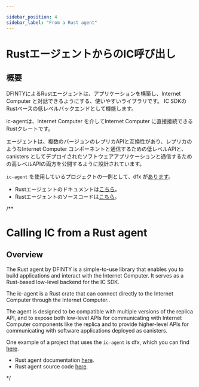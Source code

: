 ```yaml
---

sidebar_position: 4
sidebar_label: "From a Rust agent"
---
```

# RustエージェントからのIC呼び出し

## 概要

DFINTYによるRustエージェントは、アプリケーションを構築し、Internet Computer と対話できるようにする、使いやすいライブラリです。 IC SDKのRustベースの低レベルバックエンドとして機能します。

ic-agentは、Internet Computer を介してInternet Computer に直接接続できるRustクレートです。

エージェントは、複数のバージョンのレプリカAPIと互換性があり、レプリカのようなInternet Computer コンポーネントと通信するための低レベルAPIと、canisters としてデプロイされたソフトウェアアプリケーションと通信するための高レベルAPIの両方を公開するように設計されています。

`ic-agent` を使用しているプロジェクトの一例として、dfx が[あります](https://github.com/dfinity/sdk)。

- Rustエージェントのドキュメントは[こちら](https://docs.rs/ic-agent/latest/ic_agent)。
- Rustエージェントのソースコードは[こちら](https://github.com/dfinity/agent-rs)。

/**

# Calling IC from a Rust agent

## Overview
The Rust agent by DFINTY is a simple-to-use library that enables you to build applications and interact with the Internet Computer. It serves as a Rust-based low-level backend for the IC SDK.

The ic-agent is a Rust crate that can connect directly to the Internet Computer through the Internet Computer..

The agent is designed to be compatible with multiple versions of the replica API, and to expose both low-level APIs for communicating with Internet Computer components like the replica and to provide higher-level APIs for communicating with software applications deployed as canisters.

One example of a project that uses the `ic-agent` is dfx, which you can find [here](https://github.com/dfinity/sdk).

- Rust agent documentation [here](https://docs.rs/ic-agent/latest/ic_agent).
- Rust agent source code [here](https://github.com/dfinity/agent-rs).

*/
